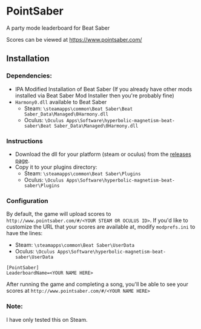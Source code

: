 # PointSaber
A party mode leaderboard for Beat Saber

Scores can be viewed at https://www.pointsaber.com/

## Installation

### Dependencies:
* IPA Modified Installation of Beat Saber (If you already have other mods installed via Beat Saber Mod Installer then you're probably fine)
* `Harmony0.dll` available to Beat Saber
    * Steam: `\steamapps\common\Beat Saber\Beat Saber_Data\Managed\0Harmony.dll`
    * Oculus: `\Oculus Apps\Software\hyperbolic-magnetism-beat-saber\Beat Saber_Data\Managed\0Harmony.dll`
    
  
### Instructions
* Download the dll for your platform (steam or oculus) from the [releases page](https://github.com/hoovercj/beatsaber-leaderboard-plugin/releases).
* Copy it to your plugins directory:
    * Steam: `\steamapps\common\Beat Saber\Plugins`
    * Oculus: `\Oculus Apps\Software\hyperbolic-magnetism-beat-saber\Plugins`

### Configuration
By default, the game will upload scores to `http://www.pointsaber.com/#/<YOUR STEAM OR OCULUS ID>`. If you'd like to customize the URL that your scores are available at, modify `modprefs.ini` to have the lines:
    
* Steam: `\steamapps\common\Beat Saber\UserData`
* Oculus: `\Oculus Apps\Software\hyperbolic-magnetism-beat-saber\UserData`

```
[PointSaber]
LeaderboardName=<YOUR NAME HERE>
```

After running the game and completing a song, you'll be able to see your scores at `http://www.pointsaber.com/#/<YOUR NAME HERE>`

### Note:
I have only tested this on Steam.
